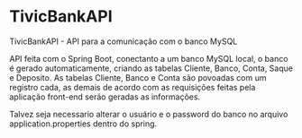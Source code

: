 # TivicBankAPI
TivicBankAPI - API para a comunicação com o banco MySQL

API feita com o Spring Boot, conectanto a um banco MySQL local,
o banco é gerado automaticamente, criando as tabelas Cliente, 
Banco, Conta, Saque e Deposito.
As tabelas Cliente, Banco e Conta são povoadas com um registro
cada, as demais de acordo com as requisições feitas pela 
aplicação front-end serão geradas as informações.

Talvez seja necessario alterar o usuário e o password do
banco no arquivo application.properties dentro do spring.

